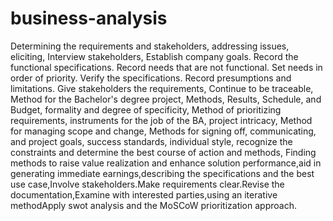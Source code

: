 # business-analysis 
Determining the requirements and stakeholders, addressing issues, eliciting, Interview stakeholders, Establish company goals. Record the functional specifications. Record needs that are not functional. Set needs in order of priority. Verify the specifications. Record presumptions and limitations. Give stakeholders the requirements, Continue to be traceable, Method for the Bachelor's degree project,  Methods, Results, Schedule, and Budget,  formality and degree of specificity, Method of prioritizing requirements, instruments for the job of the BA, project intricacy,  Method for managing scope and change,  Methods for signing off, communicating, and project goals, success standards, individual style, recognize the constraints and determine the best course of action and methods, Finding methods to raise value realization and enhance solution performance,aid in generating immediate earnings,describing the specifications and the best use case,Involve stakeholders.Make requirements clear.Revise the documentation,Examine with interested parties,using an iterative methodApply swot analysis and the MoSCoW prioritization approach.
